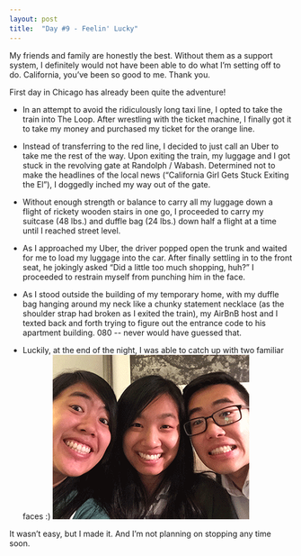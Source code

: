 ```yaml
---
layout: post
title:  "Day #9 - Feelin' Lucky"
---
```

My friends and family are honestly the best. Without them as a support system, I definitely would not have been able to do what I’m setting off to do. California, you’ve been so good to me. Thank you. 

First day in Chicago has already been quite the adventure!

* In an attempt to avoid the ridiculously long taxi line, I opted to take the train into The Loop. After wrestling with the ticket machine, I finally got it to take my money and purchased my ticket for the orange line.

* Instead of transferring to the red line, I decided to just call an Uber to take me the rest of the way. Upon exiting the train, my luggage and I got stuck in the revolving gate at Randolph / Wabash. Determined not to make the headlines of the local news (“California Girl Gets Stuck Exiting the El”), I doggedly inched my way out of the gate. 

* Without enough strength or balance to carry all my luggage down a flight of rickety wooden stairs in one go, I proceeded to carry my suitcase (48 lbs.) and duffle bag (24 lbs.) down half a flight at a time until I reached street level. 

* As I approached my Uber, the driver popped open the trunk and waited for me to load my luggage into the car. After finally settling in to the front seat, he jokingly asked “Did a little too much shopping, huh?” I proceeded to restrain myself from punching him in the face. 

* As I stood outside the building of my temporary home, with my duffle bag hanging around my neck like a chunky statement necklace (as the shoulder strap had broken as I exited the train), my AirBnB host and I texted back and forth trying to figure out the entrance code to his apartment building. 080 -- never would have guessed that. 

* Luckily, at the end of the night, I was able to catch up with two familiar faces :)
![I love my friends!](/images/050415_IMG_2688_small.gif)

It wasn’t easy, but I made it. And I’m not planning on stopping any time soon. 
